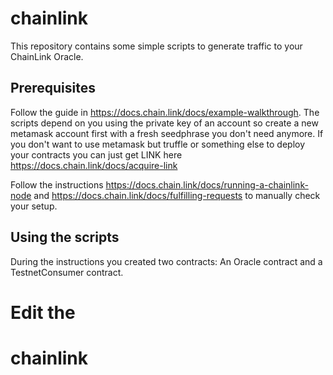 # chainlink

This repository contains some simple scripts to generate traffic to your ChainLink Oracle.

## Prerequisites

Follow the guide in https://docs.chain.link/docs/example-walkthrough. The scripts depend on you using the private key of an account so create a new metamask account first with a fresh seedphrase you don't need anymore. If you don't want to use metamask but truffle or something else to deploy your contracts you can just get LINK here https://docs.chain.link/docs/acquire-link

Follow the instructions https://docs.chain.link/docs/running-a-chainlink-node and https://docs.chain.link/docs/fulfilling-requests to manually check your setup.

## Using the scripts

During the instructions you created two contracts: An Oracle contract and a TestnetConsumer contract.

Edit the 
=======
# chainlink
